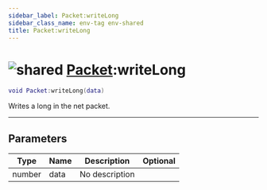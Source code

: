 ```yaml
---
sidebar_label: Packet:writeLong
sidebar_class_name: env-tag env-shared
title: Packet:writeLong
---
```


# <img src='/img/wiki/shared.png' alt='shared' data-tag='env-tag' /> [Packet](../packet/README.md):writeLong

```lua
void Packet:writeLong(data)
```

Writes a long in the net packet.<br/>

-----------------
## Parameters

| Type   | Name | Description | Optional |
| ------ | ---- | ----------- | -------: |
| number | data | No description |   |
